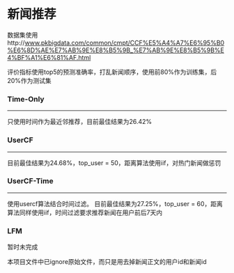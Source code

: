 # 新闻推荐

数据集使用http://www.pkbigdata.com/common/cmpt/CCF%E5%A4%A7%E6%95%B0%E6%8D%AE%E7%AB%9E%E8%B5%9B_%E7%AB%9E%E8%B5%9B%E4%BF%A1%E6%81%AF.html

评价指标使用top5的预测准确率，打乱新闻顺序，使用前80%作为训练集，后20%作为测试集

### Time-Only
---------
只使用时间作为最近邻推荐，目前最佳结果为26.42%
### UserCF
---------
目前最佳结果为24.68%，top_user = 50，距离算法使用iif，对热门新闻做惩罚

### UserCF-Time
----------
使用usercf算法结合时间过滤。
目前最佳结果为27.25%，top_user = 60，距离算法同样使用iif，时间过滤要求推荐新闻在用户前后7天内

### LFM
暂时未完成

本项目文件中已ignore原始文件，而只是用去掉新闻正文的用户id和新闻id